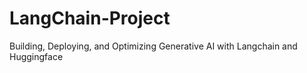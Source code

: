 # LangChain-Project

Building, Deploying, and Optimizing Generative AI with Langchain and Huggingface
